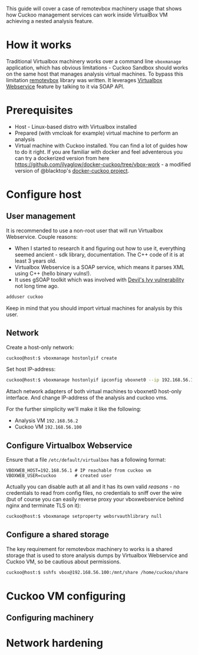 This guide will cover a case of remotevbox machinery usage that shows how Cuckoo management services can work inside VirtualBox VM achieving a nested analysis feature.

# How it works

Traditional Virtualbox machinery works over a command line `vboxmanage` application, which has obvious limitations - Cuckoo Sandbox should works on the same host that manages analysis virtual machines. To bypass this limitation [remotevbox](https://github.com/ilyaglow/remote-virtualbox) library was written. It leverages [Virtualbox Webservice](https://www.virtualbox.org/manual/ch09.html#vboxwebsrv-daemon) feature by talking to it via SOAP API.

# Prerequisites

* Host - Linux-based distro with Virtualbox installed
* Prepared (with vmcloak for example) virtual machine to perform an analysis
* Virtual machine with Cuckoo installed. You can find a lot of guides how to do it right. If you are familiar with docker and feel adventerous you can try a dockerized version from here https://github.com/ilyaglow/docker-cuckoo/tree/vbox-work - a modified version of @blacktop's [docker-cuckoo project](https://github.com/blacktop/docker-cuckoo).

# Configure host
## User management

It is recommended to use a non-root user that will run Virtualbox Webservice. Couple reasons:
* When I started to research it and figuring out how to use it, everything seemed ancient - sdk library, documentation. The C++ code of it is at least 3 years old.
* Virtualbox Webservice is a SOAP service, which means it parses XML using C++ (hello binary vulns!).
* It uses gSOAP toolkit which was involved with [Devil's Ivy vulnerability](https://blog.senr.io/blog/devils-ivy-flaw-in-widely-used-third-party-code-impacts-millions) not long time ago.


```bash
adduser cuckoo
```

Keep in mind that you should import virtual machines for analysis by this user.

## Network

Create a host-only network:
```bash
cuckoo@host:$ vboxmanage hostonlyif create
```

Set host IP-address:
```bash
cuckoo@host:$ vboxmanage hostonlyif ipconfig vboxnet0 --ip 192.168.56.1
```

Attach network adapters of both virtual machines to vboxnet0 host-only interface. And change IP-address of the analysis and cuckoo vms.

For the further simplicity we'll make it like the following:
* Analysis VM `192.168.56.2`
* Cuckoo VM `192.168.56.100`

## Configure Virtualbox Webservice

Ensure that a file `/etc/default/virtualbox` has a following format:

```
VBOXWEB_HOST=192.168.56.1 # IP reachable from cuckoo vm
VBOXWEB_USER=cuckoo       # created user
```

Actually you can disable auth at all and it has its own valid *reasons* - no credentials to read from config files, no credentials to sniff over the wire (but of course you can easily reverse proxy your vboxwebservice behind nginx and terminate TLS on it):
```bash
cuckoo@host:$ vboxmanage setproperty websrvauthlibrary null
```

## Configure a shared storage

The key requirement for remotevbox machinery to works is a shared storage that is used to store analysis dumps by Virtualbox Webservice and Cuckoo VM, so be cautious about permissions.

```bash
cuckoo@host:$ sshfs vbox@192.168.56.100:/mnt/share /home/cuckoo/share
```

# Cuckoo VM configuring

## Configuring machinery

# Network hardening
